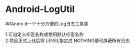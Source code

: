 # Android-LogUtil
##Android一个十分方便的Log日志工具类

1.可自定义标签名称或使用默认标签名称<br/>
2.项目正式上线后将 LEVEL指定成 NOTHING便可屏蔽所有日志
